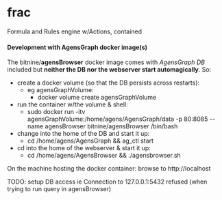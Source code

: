 # frac
Formula and Rules engine w/Actions, contained

#### Development with AgensGraph docker image(s)
The bitnine/**agensBrowser** docker image comes with *AgensGraph DB* included but **neither the DB nor the webserver start automagically**.
So:
* create a docker volume (so that the DB persists across restarts):
  * eg agensGraphVolume:
    * docker volume create agensGraphVolume
* run the container w/the volume & shell: 
  * sudo docker run -itv agensGraphVolume:/home/agens/AgensGraph/data -p 80:8085 --name agensBrowser bitnine/agensBrowser /bin/bash
* change into the home of the DB and start it up:
  * cd /home/agens/AgensGraph && ag_ctl start
* cd into the home of the webserver & start it up: 
  * cd /home/agens/AgensBrowser && ./agensbrowser.sh

On the machine hosting the docker container: browse to http://localhost

TODO: setup DB access ie Connection to 127.0.0.1:5432 refused (when trying to run query in agensBrowser)
